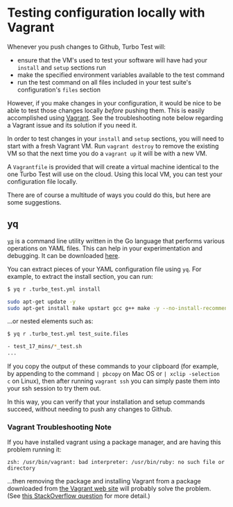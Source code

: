 # Testing configuration locally with Vagrant

Whenever you push changes to Github, Turbo Test will:

* ensure that the VM's used to test your software will have had your `install` and `setup` sections run
* make the specified environment variables available to the test command
* run the test command on all files included in your test suite's configuration's `files` section

However, if you make changes in your configuration, it would be nice to be able to test those changes locally _before_ pushing them. This is easily accomplished using [Vagrant](https://www.vagrantup.com/docs/installation/). See the troubleshooting note below regarding a Vagrant issue and its solution if you need it.

In order to test changes in your `install` and `setup` sections, you will need to start with a fresh Vagrant VM. Run `vagrant destroy` to remove the existing VM so that the next time you do a `vagrant up` it will be with a new VM.

A `Vagrantfile` is provided that will create a virtual machine identical to the one Turbo Test will use on the cloud. Using this local VM, you can test your configuration file locally.

There are of course a multitude of ways you could do this, but here are some suggestions.

## yq

[`yq`](https://github.com/mikefarah/yq) is a command line utility written in the Go language that performs various operations on YAML files. This can help in your experimentation and debugging. It can be downloaded [here](https://github.com/mikefarah/yq#download-the-latest-binary).

You can extract pieces of your YAML configuration file using `yq`. For example, to extract the install section, you can run:

```bash
$ yq r .turbo_test.yml install

sudo apt-get update -y
sudo apt-get install make upstart gcc g++ make -y --no-install-recommends
```

...or nested elements such as:

```bash
$ yq r .turbo_test.yml test_suite.files

- test_17_mins/*_test.sh
...
```

If you copy the output of these commands to your clipboard (for example, by appending to the command `| pbcopy` on Mac OS or `| xclip -selection c` on Linux), then after running `vagrant ssh` you can simply paste them into your ssh session to try them out.

In this way, you can verify that your installation and setup commands succeed, without needing to push any changes to Github.

### Vagrant Troubleshooting Note

If you have installed vagrant using a package manager, and are having this problem running it:

```text
zsh: /usr/bin/vagrant: bad interpreter: /usr/bin/ruby: no such file or directory
```

...then removing the package and installing Vagrant from a package downloaded from [the Vagrant web site](https://www.vagrantup.com/downloads.html) will probably solve the problem. (See [this StackOverflow question](https://stackoverflow.com/questions/43813735/cannot-start-vagrant-ubuntu-16-04) for more detail.)


